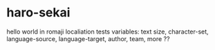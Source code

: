 # haro-sekai
hello world in romaji
localiation tests variables: text size, character-set, language-source, language-target, author, team, more ??
